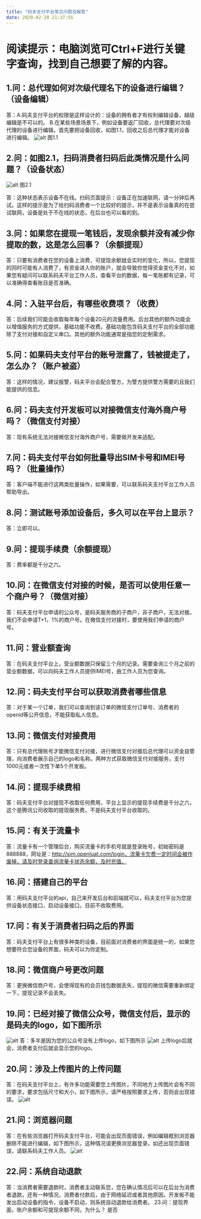 ```yaml
---
title: "码夫支付平台常见问题及解答"
date: 2020-02-20 21:37:55
---
```


# 阅读提示：电脑浏览可Ctrl+F进行关键字查询，找到自己想要了解的内容。
## 1.问：总代理如何对次级代理名下的设备进行编辑？（设备编辑）

  答：A.码夫支付平台的权限是这样设计的：设备的拥有者才有权利编辑设备，越级编辑是不可以的。
      B.在某些场景场景下，例如设备要返厂回收，总代理要对次级代理的设备进行编辑，首先要把设备回收，如图1.1，回收之后总代理才能对设备进行编辑。
![alt](http://openluat-luatcommunity.oss-cn-hangzhou.aliyuncs.com/images/20200220212246997_5ed9ac057d2faa290afe055a9e60b22.png)
 图1.1

## 2.问：如图2.1，扫码消费者扫码后此类情况是什么问题？（设备状态）
![alt](http://openluat-luatcommunity.oss-cn-hangzhou.aliyuncs.com/images/20200220212406648_8e248d8909134231fb9fb8692065c7b.jpg)
图2.1

  答：这种状态表示设备不在线。扫码页面提示：设备正在加速联网，请一分钟后再试。这样的提示是为了给扫码消费者一个比较好的提示，并不是表示设备真的在尝试联网，设备是处于不在线的状态，在后台也可以看的到。

## 3.问：如果您在提现一笔钱后，发现余额并没有减少你提取的数，这是怎么回事？（余额提现）

  答：只要有消费者在您的设备上消费，可提现余额就会实时的变化，所以，您提现的同时可能有人消费了，有资金进入你的账户，就会导致你觉得资金变化不对，如果您有疑问可以联系码夫平台工作人员，查看平台的数据，每一笔账都有记录，可以准确得查看账目是否准确。

## 4.问：入驻平台后，有哪些收费项？（收费）

  答：后续我们可能会收取每年每个设备20元的流量费用。后台其他的额外功能会以增值服务的方式提供，基础功能不收费。基础功能包含码夫支付平台的全部功能除了支付对接和自定义串口。其他的额外功能通常是指您的定制需求。

## 5.问：如果码夫支付平台的账号泄露了，钱被提走了，怎么办？（账户被盗）

  答：这样的情况，建议报警，码夫平台会配合警方，为警方提供警方需要的且我们能提供的信息。

## 6.问：码夫支付开发板可以对接微信支付海外商户号吗？（微信支付对接）

  答：现有系统无法对接微信支付海外商户号，需要做开发来适配。

## 7.问：码夫支付平台如何批量导出SIM卡号和IMEI号吗？（批量操作）

  答：客户端不能进行这两类批量操作，如果需要，可以联系码夫支付平台工作人员帮助导出。

## 8.问：测试账号添加设备后，多久可以在平台上显示？

  答：立即可以。

## 9.问：提现手续费（余额提现）

  答：费率都是千分之六。

## 10.问：在微信支付对接的时候，是否可以使用任意一个商户号？（微信对接）

   答：码夫支付平台申请的公众号，是码夫服务商的子商户，非子商户，无法对接。我们不会申请T+1，1%的商户号。在微信支付对接时，要使用我们申请的商户号。
## 11.问：营业额查询
答：在码夫支付平台上，营业额数据只保留三个月的记录。需要查询三个月之前的营业额数据，可以向码夫工作人员提供IMEI号，由工作人员为您查询。
## 12.问：码夫支付平台可以获取消费者哪些信息
答：对于某一个订单，我们可以查询到该订单的微信支付订单号、消费者的openid等公开信息，不能获取私人信息。
## 13.问：微信支付对接费用
答：只有总代理账号才能微信支付对接，进行微信支付对接后总代理可以资金自管理，向消费者展示自己的logo和名称。两种方式获取微信支付对接服务，支付1000元或者一次性下单5个开发板。
## 14.问：提现手续费相
答：码夫支付平台对提现不收取任何费用，平台上显示的提现手续费是千分之六，这个是腾讯公司收取的提现服务费，不是码夫支付平台收取的。
## 15.问：有关于流量卡
答：流量卡有一个管理后台，购买流量卡的手机号就是登录账号，初始密码是888888，网址是：http://sim.openluat.com/login，流量卡欠费一定时间会被作废掉，请及时登录查询流量卡状态余额，及时充值。
## 16.问：搭建自己的平台
答：用码夫支付平台的api，自己来开发后台和前端就可以，码夫支付平台为您提供设备状态接口，启动设备接口。目前不收取费用。
## 17.问：有关于消费者扫码之后的界面
答：码夫支付平台上有很多种类的设备，目前面对消费者的界面是统一的，如果您想要符合您设备的界面，码夫可以为你定制。
## 18.问：微信商户号更改问题
答：更换微信商户号，会使得现有的会员钱包数据丢失，提现的微信需要重新绑定一下，提现记录不会丢失。
## 19.问：已经对接了微信公众号，微信支付后，显示的是码夫的logo，如下图所示
![alt](http://openluat-luatcommunity.oss-cn-hangzhou.aliyuncs.com/images/20200428003012407_图片1.png)
答：多半是因为您的公众号没有上传logo，如下图所示
![alt](http://openluat-luatcommunity.oss-cn-hangzhou.aliyuncs.com/images/20200428003126695_图片2.png)
上传logo后就会，消费者支付后就会显示您的logo。
## 20.问：涉及上传图片的上传问题
答：在码夫支付平台上，有许多功能需要您上传图片，不同地方上传图片会有不同的要求，要求包括尺寸和大小，如下图所示，请严格按照要求上传，否则会出现错误。
![alt](http://openluat-luatcommunity.oss-cn-hangzhou.aliyuncs.com/images/20200428003455211_图片3.png)
## 21.问：浏览器问题
答：在有些浏览器打开码夫支付平台，可能会出现页面错误，例如编辑框别浏览器删除不能进行编辑，如下图所示，这种情况请更换浏览器登录，如还出现页面错误，请联系码夫工作人员。
![alt](http://openluat-luatcommunity.oss-cn-hangzhou.aliyuncs.com/images/20200428003733677_微信图片_20200428003707.jpg)
## 22.问：系统自动退款
答：当消费者需要退款时，消费者主动联系您，您在确认情况后可以在后台为消费者退款。还有一种情况，消费者付款后，由于网络延迟或者其他原因，开发板不能发出启动设备的指令，设备不启动，则系统自动退款给消费者。
23.问：提现界面，账户余额和可提现余额不同，为什么？
是否
